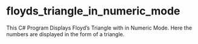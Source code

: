 # floyds_triangle_in_numeric_mode

This C# Program Displays Floyd’s Triangle with in Numeric Mode. Here the numbers are displayed in the form of a triangle.
